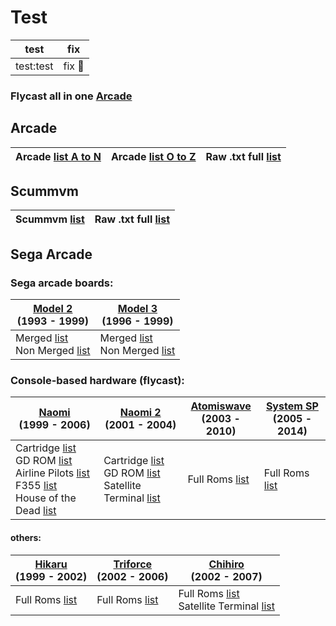 # Test  

|test |fix |
|---- | ----|
| test:test | fix 🥖 |

### Flycast all in one [Arcade](https://github.com/matakko/tests/blob/main/rom-name-test/allinone-arcade.md)

## Arcade 

| Arcade [list A to N](https://github.com/matakko/rom-name/blob/main/systems/arcade-a-to-n.md) | Arcade [list O to Z](https://github.com/matakko/rom-name/blob/main/systems/arcade-o-to-z.md) | Raw .txt full [list](https://github.com/matakko/rom-name/blob/main/txt/arcade-name.txt) |
| -- | -- | -- | 

## Scummvm
| Scummvm  [list](https://github.com/matakko/rom-name/blob/main/systems/scummvm.md) | Raw .txt full [list](https://github.com/matakko/rom-name/blob/main/txt/scummvm-name.txt) | 
| -- | -- |  


## Sega Arcade 
### Sega arcade boards:
  
| [Model 2](https://github.com/matakko/rom-name/blob/main/systems/model2.md) <br /> (1993 - 1999)    | [Model 3](https://github.com/matakko/rom-name/blob/main/systems/model3.md) <br /> (1996 - 1999)    |
| -------------------------------------------------------------------------------------------------- | -------------------------------------------------------------------------------------------------- | 
| Merged [list](https://github.com/matakko/rom-name/blob/main/systems/model2.md#merged-list) <br /> Non Merged [list](https://github.com/matakko/rom-name/blob/main/systems/model2.md#non-merged-list) | Merged [list](https://github.com/matakko/rom-name/blob/main/systems/model3.md#merged-list) <br />Non Merged [list](https://github.com/matakko/rom-name/blob/main/systems/model3.md#non-merged-list) |
### Console-based hardware (flycast):

|  [Naomi](https://github.com/matakko/rom-name/blob/main/systems/naomi.md) <br /> (1999 - 2006)    |  [Naomi 2](https://github.com/matakko/rom-name/blob/main/systems/naomi2.md) <br /> (2001 - 2004)    |  [Atomiswave](https://github.com/matakko/rom-name/blob/main/systems/atomiswave.md) <br /> (2003 - 2010)    | [System SP](https://github.com/matakko/rom-name/blob/main/systems/systemsp.md) <br /> (2005 - 2014)    | 
| ------------------------ | ------------------------ | ------------------------ | ------------------------ | 
| Cartridge [list](https://github.com/matakko/rom-name/blob/main/systems/naomi.md#roms-list) <br /> GD ROM [list](https://github.com/matakko/rom-name/blob/main/systems/naomi.md#roms-list-1) <br /> Airline Pilots [list](https://github.com/matakko/rom-name/blob/main/systems/naomi.md#airline-pilots) <br /> F355 [list](https://github.com/matakko/rom-name/blob/main/systems/naomi.md#f355) <br /> House of the Dead [list](https://github.com/matakko/rom-name/blob/main/systems/naomi.md#house-of-the-dead)     | Cartridge [list](https://github.com/matakko/rom-name/blob/main/systems/naomi2.md#naomi-2-cartridge)<br /> GD ROM [list](https://github.com/matakko/rom-name/blob/main/systems/naomi2.md#naomi-2-gd-rom)  <br />Satellite Terminal [list](https://github.com/matakko/rom-name/blob/main/systems/naomi2.md#naomi-2-satellite-terminal)  | Full Roms [list](https://github.com/matakko/rom-name/blob/main/systems/atomiswave.md#roms-list) | Full Roms [list](https://github.com/matakko/rom-name/blob/main/systems/systemsp.md#roms-list)  |

#### others:

| [Hikaru](https://github.com/matakko/rom-name/blob/main/systems/hikaru.md)<br />(1999 - 2002) | [Triforce](https://github.com/matakko/rom-name/blob/main/systems/triforce.md)<br />(2002 - 2006)  | [Chihiro](https://github.com/matakko/rom-name/blob/main/systems/chihiro.md)<br />(2002 - 2007) |  
| ------------------------ | ------------------------------- | ------------------------ | 
| Full Roms [list](https://github.com/matakko/rom-name/blob/main/systems/hikaru.md#roms-list) | Full Roms [list](https://github.com/matakko/rom-name/blob/main/systems/triforce.md#triforce) | Full Roms [list](https://github.com/matakko/rom-name/blob/main/systems/chihiro.md#chihiro) <br /> Satellite Terminal [list](https://github.com/matakko/rom-name/blob/main/systems/chihiro.md#chihiro-satellite-terminal) |



